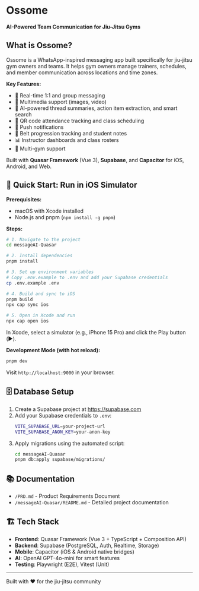 # Ossome

**AI-Powered Team Communication for Jiu-Jitsu Gyms**

## What is Ossome?

Ossome is a WhatsApp-inspired messaging app built specifically for jiu-jitsu gym owners and teams. It helps gym owners manage trainers, schedules, and member communication across locations and time zones. 

**Key Features:**
- 💬 Real-time 1:1 and group messaging
- 📸 Multimedia support (images, video)
- 🤖 AI-powered thread summaries, action item extraction, and smart search
- 📅 QR code attendance tracking and class scheduling
- 🔔 Push notifications
- 🥋 Belt progression tracking and student notes
- 📊 Instructor dashboards and class rosters
- 🏢 Multi-gym support

Built with **Quasar Framework** (Vue 3), **Supabase**, and **Capacitor** for iOS, Android, and Web.

## 🚀 Quick Start: Run in iOS Simulator

**Prerequisites:**
- macOS with Xcode installed
- Node.js and pnpm (`npm install -g pnpm`)

**Steps:**

```bash
# 1. Navigate to the project
cd messageAI-Quasar

# 2. Install dependencies
pnpm install

# 3. Set up environment variables
# Copy .env.example to .env and add your Supabase credentials
cp .env.example .env

# 4. Build and sync to iOS
pnpm build
npx cap sync ios

# 5. Open in Xcode and run
npx cap open ios
```

In Xcode, select a simulator (e.g., iPhone 15 Pro) and click the Play button (▶️).

**Development Mode (with hot reload):**
```bash
pnpm dev
```
Visit `http://localhost:9000` in your browser.

## 🗄️ Database Setup

1. Create a Supabase project at https://supabase.com
2. Add your Supabase credentials to `.env`:
   ```bash
   VITE_SUPABASE_URL=your-project-url
   VITE_SUPABASE_ANON_KEY=your-anon-key
   ```
3. Apply migrations using the automated script:
   ```bash
   cd messageAI-Quasar
   pnpm db:apply supabase/migrations/
   ```

## 📚 Documentation

- `/PRD.md` - Product Requirements Document
- `/messageAI-Quasar/README.md` - Detailed project documentation

## 🏗️ Tech Stack

- **Frontend**: Quasar Framework (Vue 3 + TypeScript + Composition API)
- **Backend**: Supabase (PostgreSQL, Auth, Realtime, Storage)
- **Mobile**: Capacitor (iOS & Android native bridges)
- **AI**: OpenAI GPT-4o-mini for smart features
- **Testing**: Playwright (E2E), Vitest (Unit)

---

Built with ❤️ for the jiu-jitsu community
